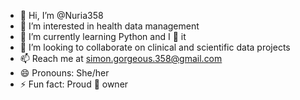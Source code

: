 - 👋 Hi, I’m @Nuria358
- 👀 I’m interested in health data management
- 🌱 I’m currently learning Python and I 💚 it
- 💞️ I’m looking to collaborate on clinical and scientific data projects
- 📫 Reach me at simon.gorgeous.358@gmail.com
- 😄 Pronouns: She/her
- ⚡ Fun fact: Proud 🐶 owner 

<!---
Nuria358/Nuria358 is a ✨ special ✨ repository because its `README.md` (this file) appears on your GitHub profile.
You can click the Preview link to take a look at your changes.
--->
